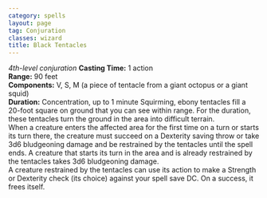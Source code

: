 ```yaml
---
category: spells
layout: page
tag: Conjuration
classes: wizard
title: Black Tentacles
---
```


_4th-level conjuration_ **Casting Time:** 1 action   
**Range:** 90 feet   
**Components:** V, S, M (a piece of tentacle from a giant octopus or a giant squid)   
**Duration:** Concentration, up to 1 minute Squirming, ebony tentacles fill a 20-foot square on ground that you can see within range. For the duration, these tentacles turn the ground in the area into difficult terrain.    
When a creature enters the affected area for the first time on a turn or starts its turn there, the creature must succeed on a Dexterity saving throw or take 3d6 bludgeoning damage and be restrained by the tentacles until the spell ends. A creature that starts its turn in the area and is already restrained by the tentacles takes 3d6 bludgeoning damage.    
A creature restrained by the tentacles can use its action to make a Strength or Dexterity check (its choice) against your spell save DC. On a success, it frees itself.